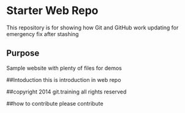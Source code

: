 # Starter Web Repo

This repository is for showing how Git and GitHub work
updating for emergency fix after stashing


## Purpose

Sample website with plenty of files for demos

##Intoduction
this is introduction in web repo

##copyright
2014 git.training all rights reserved

##how to contribute
please contribute